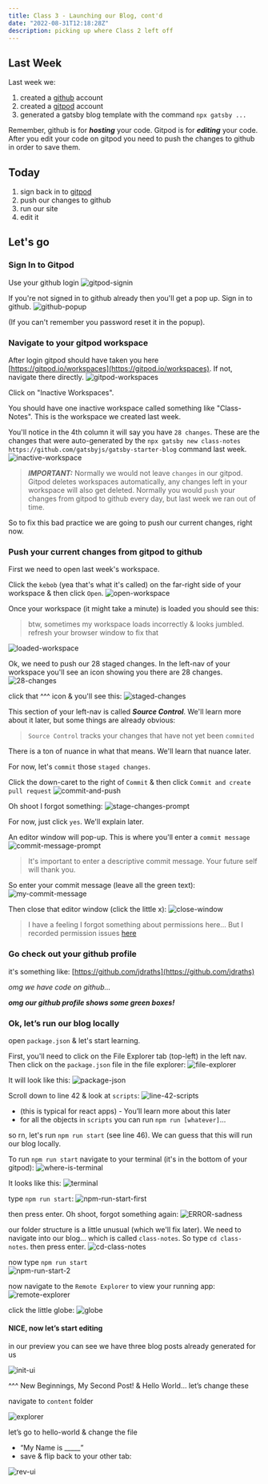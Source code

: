 ```yaml
---
title: Class 3 - Launching our Blog, cont'd
date: "2022-08-31T12:18:28Z"
description: picking up where Class 2 left off
---
```


## Last Week

Last week we:

1. created a [github](https://github.com) account
2. created a [gitpod](https://gitpod.io) account
3. generated a gatsby blog template with the command `npx gatsby ...`

Remember, github is for ***hosting*** your code. Gitpod is for ***editing*** your code. After you edit your code on gitpod you need to push the changes to github in order to save them.

## Today

1. sign back in to [gitpod](https://gitpod.io/workspaces)
2. push our changes to github
3. run our site
4. edit it

## Let's go

### Sign In to Gitpod

Use your github login
![gitpod-signin](./images/gitpod-signin.png)

If you're not signed in to github already then you'll get a pop up. Sign in to github.
![github-popup](./images/github-popup.png)

(If you can't remember you password reset it in the popup).

### Navigate to your gitpod workspace

After login gitpod should have taken you here [https://gitpod.io/workspaces](https://gitpod.io/workspaces). If not, navigate there directly.
![gitpod-workspaces](./images/gitpod-workspaces.png)

Click on "Inactive Workspaces".

You should have one inactive workspace called something like "Class-Notes". This is the workspace we created last week.

You'll notice in the 4th column it will say you have `28 changes`. These are the changes that were auto-generated by the `npx gatsby new class-notes https://github.com/gatsbyjs/gatsby-starter-blog` command last week.
![inactive-workspace](./images/inactive-workspace.png)

> ***IMPORTANT:***
> Normally we would not leave `changes` in our gitpod.
> Gitpod deletes workspaces automatically, any changes left in your workspace will also get deleted.
> Normally you would `push` your changes from gitpod to github every day, but last week we ran out of time.

So to fix this bad practice we are going to push our current changes, right now.

### Push your current changes from gitpod to github

First we need to open last week's workspace.

Click the `kebob` (yea that's what it's called) on the far-right side of your workspace & then click `Open`.
![open-workspace](./images/open-workspace.png)

Once your workspace (it might take a minute) is loaded you should see this:

> btw, sometimes my workspace loads incorrectly & looks jumbled. refresh your browser window to fix that

![loaded-workspace](./images/loaded-workspace.png)

Ok, we need to push our 28 staged changes. In the left-nav of your workspace you'll see an icon showing you there are 28 changes.
![28-changes](./images/28-changes.png)

click that ^^^ icon & you'll see this:
![staged-changes](./images/staged-changes.png)

This section of your left-nav is called ***Source Control***. We'll learn more about it later, but some things are already obvious:

> `Source Control` tracks your changes that have not yet been `commited`

There is a ton of nuance in what that means. We'll learn that nuance later.

For now, let's `commit` those `staged changes`.

Click the down-caret to the right of `Commit` & then click `Commit and create pull request`
![commit-and-push](./images/commit-and-push.png)

Oh shoot I forgot something:
![stage-changes-prompt](./images/stage-changes-prompt.png)

For now, just click `yes`. We'll explain later.

An editor window will pop-up. This is where you'll enter a `commit message`
![commit-message-prompt](./images/commit-msg.png)

> It's important to enter a descriptive commit message. Your future self will thank you.

So enter your commit message (leave all the green text):
![my-commit-message](./images/my-commit-message.png)

Then close that editor window (click the little x):
![close-window](./images/close-window.png)

> I have a feeling I forgot something about permissions here... But I recorded permission issues [here](../gitpod-github-permissions)

### Go check out your github profile

it's something like: [https://github.com/jdraths](https://github.com/jdraths)

*omg we have code on github…*

***omg our github profile shows some green boxes!***

### Ok, let’s run our blog locally

open `package.json` & let's start learning.

First, you'll need to click on the File Explorer tab (top-left) in the left nav. Then click on the `package.json` file in the file explorer:
![file-explorer](./images/file-explorer.png)

It will look like this:
![package-json](./images/package-json.png)

Scroll down to line 42 & look at `scripts`:
![line-42-scripts](./images/scripts.png)

* (this is typical for react apps) - You’ll learn more about this later
* for all the objects in `scripts` you can run `npm run [whatever]`... 

so rn, let's run `npm run start` (see line 46). We can guess that this will run our blog locally.

To run `npm run start` navigate to your terminal (it's in the bottom of your gitpod):
![where-is-terminal](./images/where-is-terminal.png)

It looks like this:
![terminal](./images/terminal.png)

type `npm run start`:
![npm-run-start-first](./images/npm-run-start-1.png)

then press enter. Oh shoot, forgot something again:
![ERROR-sadness](./images/npm-start-error.png)

our folder structure is a little unusual (which we'll fix later). We need to navigate into our blog... which is called `class-notes`. So type `cd class-notes`. then press enter.
![cd-class-notes](./images/cd-class-notes.png)

now type `npm run start`  
![npm-run-start-2](./images/npm-run-start-2.png)

now navigate to the `Remote Explorer` to view your running app:
![remote-explorer](./images/remote-explorer.png)

click the little globe:
![globe](./images/globe.png)

#### NICE, now let’s start editing

in our preview you can see we have three blog posts already generated for us

![init-ui](./images/8init-ui.png)

^^^ New Beginnings, My Second Post! & Hello World… let’s change these

navigate to `content` folder

![explorer](./images/9explorer.png)

let’s go to hello-world & change the file

* “My Name is _____”
* save & flip back to your other tab:

![rev-ui](./images/10rev-ui.png)

